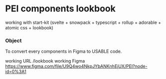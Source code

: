 # PEI components lookbook
working with start-kit (svelte + snowpack + typescript + rollup + adorable + atomic css + lookbook)

### Object
To convert every components in Figma to USABLE code.

working URL
/lookbook
working Figma
https://www.figma.com/file/U9Q4wo4NkpJYbANKnhEjUX/PEI?node-id=0%3A1
